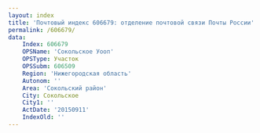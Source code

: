 ```yaml
---
layout: index
title: 'Почтовый индекс 606679: отделение почтовой связи Почты России'
permalink: /606679/
data:
    Index: 606679
    OPSName: 'Сокольское Уооп'
    OPSType: Участок
    OPSSubm: 606509
    Region: 'Нижегородская область'
    Autonom: ''
    Area: 'Сокольский район'
    City: Сокольское
    City1: ''
    ActDate: '20150911'
    IndexOld: ''
---
```

